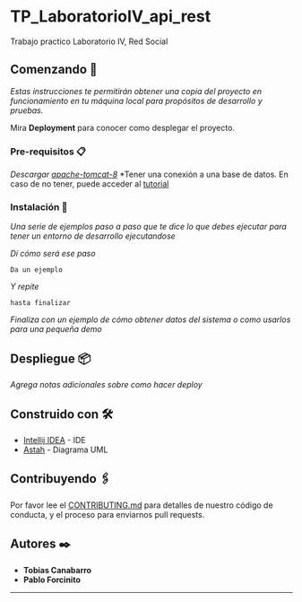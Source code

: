 # TP_LaboratorioIV_api_rest

Trabajo practico Laboratorio IV, Red Social

## Comenzando 🚀

_Estas instrucciones te permitirán obtener una copia del proyecto en funcionamiento en tu máquina local para propósitos de desarrollo y pruebas._

Mira **Deployment** para conocer como desplegar el proyecto.

### Pre-requisitos 📋

_Descargar [apache-tomcat-8](https://tomcat.apache.org/download-80.cgi)_
*Tener una conexión a una base de datos. En caso de no tener, puede acceder al [tutorial](https://drive.google.com/file/d/17PrCJVVlS56VNvhAqAY0lzGB9NYZHOl0/view?usp=sharing)

### Instalación 🔧

_Una serie de ejemplos paso a paso que te dice lo que debes ejecutar para tener un entorno de desarrollo ejecutandose_

_Dí cómo será ese paso_

```
Da un ejemplo
```

_Y repite_

```
hasta finalizar
```

_Finaliza con un ejemplo de cómo obtener datos del sistema o como usarlos para una pequeña demo_

## Despliegue 📦

_Agrega notas adicionales sobre como hacer deploy_

## Construido con 🛠️

* [Intellij IDEA](https://www.jetbrains.com/es-es/idea/) - IDE
* [Astah](https://astah.net/products/astah-community/) - Diagrama UML

## Contribuyendo 🖇️

Por favor lee el [CONTRIBUTING.md](https://gist.github.com/villanuevand/xxxxxx) para detalles de nuestro código de conducta, y el proceso para enviarnos pull requests.

## Autores ✒️

* **Tobias Canabarro**
* **Pablo Forcinito** 
---


